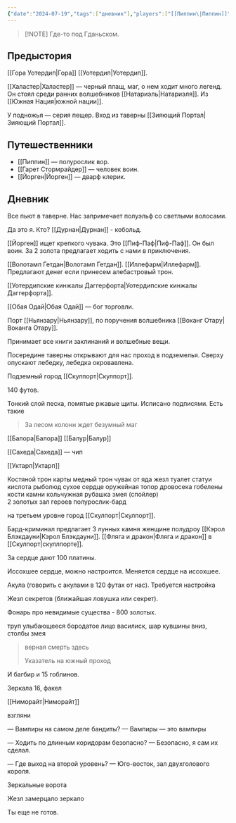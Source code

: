 ```yaml
---
{"date":"2024-07-19","tags":["дневник"],"players":["[[Пиппин\|Пиппин]]","[[Гарет Стормрайдер\|Гарет Стормрайдер]]","[[Йорген\|Йорген]]"],"campaign":"Подземелье безумного мага","world-date":null,"world-time-start":null,"dg-publish":true,"previous-session":null,"next-session":null,"permalink":"/19-21-iyulya-2024/","dgPassFrontmatter":true}
---
```


> [!NOTE] Где-то под Гданьском.
## Предыстория
[[Гора Уотердип\|Гора]] [[Уотердип\|Уотердип]]. 

[[Халастер\|Халастер]] — черный плащ, маг, о нем ходит много легенд. Он стоял среди ранних волшебников [[Натариэль\|Натариэля]]. Из [[Южная Нация\|южной нации]]. 

У подножья — серия пещер. Вход из таверны [[Зияющий Портал\|Зияющий Портал]].

## Путешественники
- [[Пиппин]] — полурослик вор.
- [[Гарет Стормрайдер]] — человек воин.
- [[Йорген\|Йорген]] — дварф клерик.

## Дневник
Все пьют в таверне. Нас запримечает полуэльф со светлыми волосами.

Да это я. Кто? [[Дурнан\|Дурнан]] - кобольд.

[[Йорген]] ищет крепкого чувака. Это [[Пиф-Паф\|Пиф-Паф]]. Он был воин. За 2 золота предлагает ходить с нами в приключения.

[[Волотамп Гетдан\|Волотамп Гетдан]]. 
[[Иллефарм\|Иллефарм]].
Предлагают денег если принесем алебастровый трон.

[[Уотердипские кинжалы Даггерфорта\|Уотердипские кинжалы Даггерфорта]].

[[Обая Одай\|Обая Одай]] — бог торговли.

Порт [[Ньянзару\|Ньянзару]], по поручения волшебника [[Воканг Отару\|Воканга Отару]].

Принимает все книги заклинаний и волшебные вещи.

Посередине таверны открывают для нас проход в подземелья. Сверху опускают лебедку, лебедка окровавлена.

Подземный город [[Скулпорт\|Скулпорт]].

140 футов. 

Тонкий слой песка, помятые ржавые щиты. Исписано подписями. Есть такие 

>За лесом колонн ждет безумный маг

[[Балора\|Балора]]
[[Балур\|Балур]]

[[Сахеда\|Сахеда]] — чип

[[Уктарп\|Уктарп]]

Костяной трон
карты
медный трон
чувак от яда
жезл
туалет
статуи
кислота
рыболюд
сухое сердце
оружейная
топор дровосека
гобелены кости камни
кольчужная рубашка
змея (спойлер)\
2 золотых
зал героев
полурослик-бард

на третьем уровне город [[Скулпорт\|Скулпорт]].

Бард-криминал предлагает 3 лунных камня женщине полудроу [[Кэрол Блэкдауни\|Кэрол Блэкдауни]].
[[Фляга и дракон\|Фляга и дракон]] в [[Скулпорт\|скуллпорте]]. 

За сердце дают 100 платины.

Иссохшее сердце, можно настроится. Меняется сердце на иссохшее.

Акула (говорить с акулами в 120 футах от нас). Требуется настройка

Жезл секретов (ближайшая ловушка или секрет).

Фонарь про невидимые существа - 800 золотых.

труп
улыбающееся бородатое лицо
василиск, шар
кувшины
вниз, столбы
змея
> верная смерть здесь 
> 
> Указатель на южный проход

И багбир и 15 гоблинов.

Зеркала 16, факел

[[Ниморайт\|Ниморайт]]

взгляни

— Вампиры на самом деле бандиты?
— Вампиры — это вампиры

— Ходить по длинным коридорам безопасно?
— Безопасно, я сам их сделал.

— Где выход на второй уровень?
— Юго-восток, зал двухголового короля.

Зеркальные ворота

Жезл замерцало зеркало

Ты еще не готов.